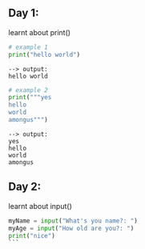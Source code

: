 ## Day 1: 

learnt about print()

```python
# example 1
print("hello world")
```
```
--> output: 
hello world
```

 ``` python
# example 2
print("""yes
hello
world
amongus""")
``` 
```
--> output: 
yes
hello
world
amongus
```

## Day 2:

learnt about input()
 
````python
myName = input("What's you name?: ")
myAge = input("How old are you?: ")
print("nice")
```







